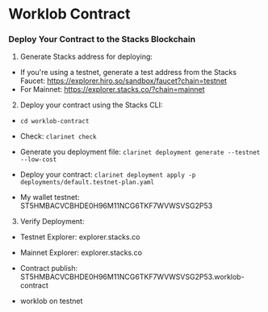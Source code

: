 # Worklob Contract

### Deploy Your Contract to the Stacks Blockchain

1. Generate Stacks address for deploying:

- If you're using a testnet, generate a test address from the Stacks Faucet: https://explorer.hiro.so/sandbox/faucet?chain=testnet
- For Mainnet: https://explorer.stacks.co/?chain=mainnet

2. Deploy your contract using the Stacks CLI:

- `cd worklob-contract`

- Check: `clarinet check`

- Generate you deployment file: `clarinet deployment generate --testnet --low-cost`

- Deploy your contract: `clarinet deployment apply -p deployments/default.testnet-plan.yaml`

- My wallet testnet: ST5HMBACVCBHDE0H96M11NCG6TKF7WVWSVSG2P53

3. Verify Deployment:

- Testnet Explorer: explorer.stacks.co
- Mainnet Explorer: explorer.stacks.co

- Contract publish: ST5HMBACVCBHDE0H96M11NCG6TKF7WVWSVSG2P53.worklob-contract

- worklob on testnet